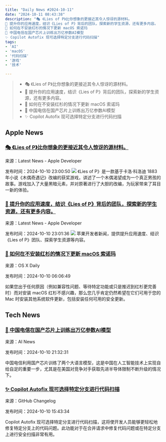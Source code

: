 ```yaml
---
title: "Daily News #2024-10-11"
date: "2024-10-11 08:43:38"
description: "🎭 《Lies of P》比你想象的更接近其令人惊讶的源材料。
🚀 提升你的应用速度，结识《Lies of P》背后的团队，探索新的学生资源，还有更多内容。
🌟 如何在不安装红杉的情况下更新 macOS 索诺玛
🎉 中国电信在国产芯片上训练出万亿参数AI模型
✨ Copilot Autofix 现可选择特定分支进行代码扫描"
tags: 
- 'AI'
- 'macOS'
- '代码扫描'
- '游戏'
- '技术'

---
```


> - 🎭 《Lies of P》比你想象的更接近其令人惊讶的源材料。
> - 🚀 提升你的应用速度，结识《Lies of P》背后的团队，探索新的学生资源，还有更多内容。
> - 🌟 如何在不安装红杉的情况下更新 macOS 索诺玛
> - 🎉 中国电信在国产芯片上训练出万亿参数AI模型
> - ✨ Copilot Autofix 现可选择特定分支进行代码扫描

## Apple News

### [🎭 《Lies of P》比你想象的更接近其令人惊讶的源材料。](https://developer.apple.com/news/?id=jimo1g6z)

来源：Latest News - Apple Developer

发布时间：2024-10-10 23:00:50
![](https://devimages-cdn.apple.com/wwdc-services/articles/images/58B1D4A7-C03F-42A6-BAFB-33B5BD6F040C/2048.jpeg)
《Lies of P》是一款基于卡洛·科洛迪 1883 年小说《木偶奇遇记》改编的获奖游戏，讲述了一个木偶渴望成为一个真正男孩的故事。游戏加入了大量黑暗元素，并对原著进行了大胆的改编，为玩家带来了耳目一新的体验。

### [🚀 提升你的应用速度，结识《Lies of P》背后的团队，探索新的学生资源，还有更多内容。](https://developer.apple.com/news/?id=tdh8tuh0)

来源：Latest News - Apple Developer

发布时间：2024-10-10 23:01:36
![](https://devimages-cdn.apple.com/wwdc-services/articles/images/943A87F6-7281-4353-9695-BC1729C56C96/2048.jpeg)
苹果开发者新闻，提供提升应用速度、结识《Lies of P》团队、探索学生资源等内容。

### [🌟 如何在不安装红杉的情况下更新 macOS 索诺玛](https://osxdaily.com/2024/10/09/how-to-update-macos-sonoma-ventura-without-installing-sequoia/)

来源：OS X Daily

发布时间：2024-10-10 06:06:49

如果您出于任何原因（例如兼容性问题、等待特定功能或只是推迟到红杉更完善时）而对安装 macOS 红杉不感兴趣，那么您几乎肯定仍然希望在它们可用于您的 Mac 时安装其他系统软件更新，包括安装任何可用的安全更新。

## Tech News

### [🎉 中国电信在国产芯片上训练出万亿参数AI模型](https://www.artificialintelligence-news.com/news/china-telecom-trains-ai-model-with-1-trillion-parameters-on-domestic-chips/?utm_source=rss&utm_medium=rss&utm_campaign=china-telecom-trains-ai-model-with-1-trillion-parameters-on-domestic-chips)

来源：AI News

发布时间：2024-10-10 21:32:31

中国电信利用国产芯片训练了两个大语言模型，这是中国在人工智能技术上实现自给自足的重要一步，尤其是在美国对竞争对手获取先进半导体限制不断升级的情况下。

### [✨ Copilot Autofix 现可选择特定分支进行代码扫描](https://github.blog/changelog/2024-10-10-now-you-can-choose-a-specific-branch-when-using-copilot-autofix-for-code-scanning)

来源：GitHub Changelog

发布时间：2024-10-10 15:43:34

Copilot Autofix 现可选择特定分支进行代码扫描，这将使开发人员能够更轻松地修复特定分支上的代码问题。此功能对于在合并请求中修复代码问题或在特定分支上进行安全扫描非常有用。

